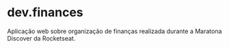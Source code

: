 # dev.finances
Aplicação web sobre organização de finanças realizada durante a Maratona Discover da Rocketseat.
